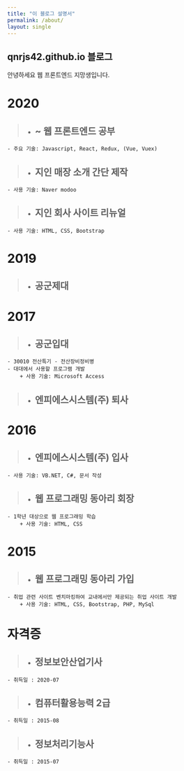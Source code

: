 ```yaml
---
title: "이 블로그 설명서"
permalink: /about/
layout: single
---
```


## qnrjs42.github.io 블로그

안녕하세요 웹 프론트엔드 지망생입니다.

# 2020
> * ## ~ 웹 프론트엔드 공부
    - 주요 기술: Javascript, React, Redux, (Vue, Vuex)

> * ## 지인 매장 소개 간단 제작
    - 사용 기술: Naver modoo

> * ## 지인 회사 사이트 리뉴얼
    - 사용 기술: HTML, CSS, Bootstrap

# 2019
> * ## 공군제대

# 2017
> * ## 공군입대
    - 30010 전산특기 - 전산장비정비병
    - 대대에서 사용할 프로그램 개발
        + 사용 기술: Microsoft Access

> * ## 엔피에스시스템(주) 퇴사
   
# 2016
> * ## 엔피에스시스템(주) 입사
    - 사용 기술: VB.NET, C#, 문서 작성

> * ## 웹 프로그래밍 동아리 회장
    - 1학년 대상으로 웹 프로그래밍 학습
        + 사용 기술: HTML, CSS
   
# 2015
> * ## 웹 프로그래밍 동아리 가입      
    - 취업 관련 사이트 벤치마킹하여 교내에서만 제공되는 취업 사이트 개발
        + 사용 기술: HTML, CSS, Bootstrap, PHP, MySql

   
# 자격증
> * ## 정보보안산업기사 
    - 취득일 : 2020-07

> * ## 컴퓨터활용능력 2급 
    - 취득일 : 2015-08

> * ## 정보처리기능사 
    - 취득일 : 2015-07